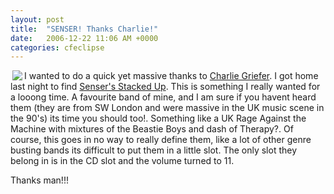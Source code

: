 ```yaml
---
layout: post
title:  "SENSER! Thanks Charlie!"
date:   2006-12-22 11:06 AM +0000
categories: cfeclipse
---
```

<a href="http://www.amazon.co.uk/Stacked-Up-Senser/dp/B00005AXN2/sr=8-1/qid=1166783712/ref=pd_ka_1/202-5218834-0604624?ie=UTF8&s=music"><img src="http://www.markdrew.co.uk/blog/images/Senser.jpg" align="left" hspace="3"> </a> I wanted to do a quick yet massive thanks to <a href="http://cfblog.com/cgriefer/">Charlie Griefer</a>. I got home last night to find <a href="http://www.amazon.co.uk/Stacked-Up-Senser/dp/B00005AXN2/sr=8-1/qid=1166783712/ref=pd_ka_1/202-5218834-0604624?ie=UTF8&s=music">Senser's Stacked Up</a>. This is something I really wanted for a looong time. A favourite band of mine, and I am sure if you havent heard them (they are from SW London and were massive in the UK music scene in the 90's) its time you should too!. Something like a UK Rage Against the Machine with mixtures of the Beastie Boys and dash of Therapy?. Of course, this goes in no way to really define them, like a lot of other genre busting bands its difficult to put them in a little slot. The only slot they belong in is in the CD slot and the volume turned to 11.

Thanks man!!!